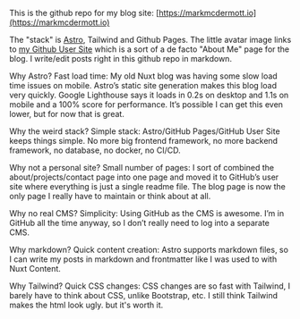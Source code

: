 This is the github repo for my blog site: [https://markmcdermott.io](https://markmcdermott.io)


The "stack" is [Astro](https://astro.build), Tailwind and Github Pages. The little avatar image links to [my Github User Site](https://github.com/mark-mcdermott/mark-mcdermott) which is a sort of a de facto "About Me" page for the blog. I write/edit posts right in this github repo in markdown.

Why Astro?
Fast load time: My old Nuxt blog was having some slow load time issues on mobile. Astro’s static site generation makes this blog load very quickly. Google Lighthouse says it loads in 0.2s on desktop and 1.1s on mobile and a 100% score for performance. It’s possible I can get this even lower, but for now that is great.

Why the weird stack?
Simple stack: Astro/GitHub Pages/GitHub User Site keeps things simple. No more big frontend framework, no more backend framework, no database, no docker, no CI/CD.

Why not a personal site?
Small number of pages: I sort of combined the about/projects/contact page into one page and moved it to GitHub’s user site where everything is just a single readme file. The blog page is now the only page I really have to maintain or think about at all.

Why no real CMS?
Simplicity: Using GitHub as the CMS is awesome. I’m in GitHub all the time anyway, so I don’t really need to log into a separate CMS.

Why markdown?
Quick content creation: Astro supports markdown files, so I can write my posts in markdown and frontmatter like I was used to with Nuxt Content.

Why Tailwind?
Quick CSS changes: CSS changes are so fast with Tailwind, I barely have to think about CSS, unlike Bootstrap, etc.  I still think Tailwind makes the html look ugly. but it's worth it.
